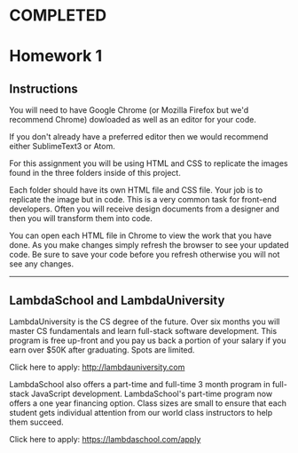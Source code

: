 # COMPLETED

# Homework 1


## Instructions

You will need to have Google Chrome (or Mozilla Firefox but we'd recommend Chrome) dowloaded as well as an editor for your code.  

If you don't already have a preferred editor then we would recommend either SublimeText3 or Atom.

For this assignment you will be using HTML and CSS to replicate the images found in the three folders inside of this project.

Each folder should have its own HTML file and CSS file.  Your job is to replicate the image but in code.  This is a very common task for front-end developers.  Often you will receive design documents from a designer and then you will transform them into code.

You can open each HTML file in Chrome to view the work that you have done.  As you make changes simply refresh the browser to see your updated code.  Be sure to save your code before you refresh otherwise you will not see any changes.


---
## LambdaSchool and LambdaUniversity

LambdaUniversity is the CS degree of the future.  Over six months you will master CS fundamentals and learn full-stack software development.  This program is free up-front and you pay us back a portion of your salary if you earn over $50K after graduating.  Spots are limited.

Click here to apply:
http://lambdauniversity.com

LambdaSchool also offers a part-time and full-time 3 month program in full-stack JavaScript development.  LambdaSchool's part-time program now offers a one year financing option.
Class sizes are small to ensure that each student gets individual attention from our world class instructors to help them succeed.

Click here to apply:
https://lambdaschool.com/apply

